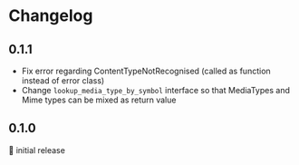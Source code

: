 # Changelog

## 0.1.1

- Fix error regarding ContentTypeNotRecognised (called as function instead of error class)
- Change `lookup_media_type_by_symbol` interface so that MediaTypes and Mime types can be mixed as return value

## 0.1.0

:baby: initial release
